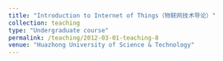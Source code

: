 ```yaml
---
title: "Introduction to Internet of Things（物联网技术导论）"
collection: teaching
type: "Undergraduate course"
permalink: /teaching/2012-03-01-teaching-8
venue: "Huazhong University of Science & Technology"
---
```

